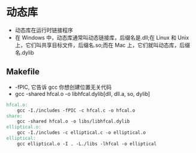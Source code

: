 # 动态库

- 动态库在运行时链接程序
- 在 Windows 中，动态库通常叫动态链接库，后缀名是.dll;在 Linux 和 Unix 上，它们叫共享目标文件，后缀名.so;而在 Mac 上，它们就叫动态库，后缀名.dylib

## Makefile

- -fPIC, 它告诉 gcc 你想创建位置无关代码
- gcc -shared hfcal.o -o libhfcal.dylib[dll, dll.a, so, dylib]

```Makefile
hfcal.o:
	gcc -I./includes -fPIC -c hfcal.c -o hfcal.o
share:
	gcc -shared hfcal.o -o libs/libhfcal.dylib
elliptical.o:
	gcc -I./includes -c elliptical.c -o elliptical.o
elliptical:
	gcc elliptical.o -I . -L./libs -lhfcal -o elliptical
```
